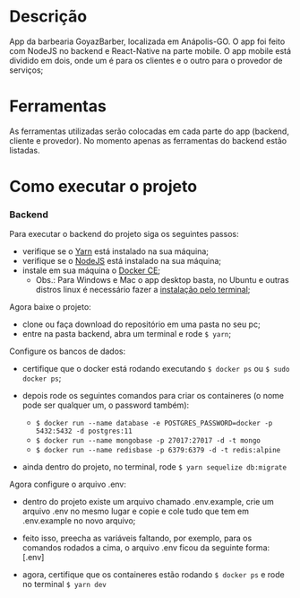 # Descrição

App da barbearia GoyazBarber, localizada em Anápolis-GO. O app foi feito com NodeJS no backend e React-Native na parte mobile. O app mobile está dividido em dois, onde um é para os clientes e o outro para o provedor de serviços;

# Ferramentas

As ferramentas utilizadas serão colocadas em cada parte do app (backend, cliente e provedor). No momento apenas as ferramentas do backend estão listadas.

# Como executar o projeto

### Backend

Para executar o backend do projeto siga os seguintes passos:

- verifique se o [Yarn](https://classic.yarnpkg.com/pt-BR/docs/install/#windows-stable) está instalado na sua máquina;
- verifique se o [NodeJS](https://nodejs.org/en/download/) está instalado na sua máquina;
- instale em sua máquina o [Docker CE](https://docs.docker.com/engine/install/);
  - Obs.: Para Windows e Mac o app desktop basta, no Ubuntu e outras distros linux é necessário fazer a [instalação pelo terminal](https://docs.docker.com/engine/install/ubuntu/);

Agora baixe o projeto:

- clone ou faça download do repositório em uma pasta no seu pc;
- entre na pasta backend, abra um terminal e rode `$ yarn`;

Configure os bancos de dados:

- certifique que o docker está rodando executando `$ docker ps` ou `$ sudo docker ps`;
- depois rode os seguintes comandos para criar os containeres (o nome pode ser qualquer um, o password também):
  - `$ docker run --name database -e POSTGRES_PASSWORD=docker -p 5432:5432 -d postgres:11`
  - `$ docker run --name mongobase -p 27017:27017 -d -t mongo`
  - `$ docker run --name redisbase -p 6379:6379 -d -t redis:alpine`
  
- ainda dentro do projeto, no terminal, rode `$ yarn sequelize db:migrate`

Agora configure o arquivo .env:

- dentro do projeto existe um arquivo chamado .env.example, crie um arquivo .env no mesmo lugar e copie e cole tudo que tem em .env.example no novo arquivo;

- feito isso, preecha as variáveis faltando, por exemplo, para os comandos rodados a cima, o arquivo .env ficou da seguinte forma: [.env]

- agora, certifique que os containeres estão rodando `$ docker ps` e rode no terminal `$ yarn dev`


